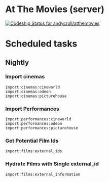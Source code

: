 # At The Movies (server)

[ ![Codeship Status for andycroll/atthemovies](https://codeship.com/projects/3d9227a0-6d2c-0132-aa1f-326df4eb838b/status?branch=master)](https://codeship.com/projects/54193)

# Scheduled tasks

## Nightly

### Import cinemas

```
import:cinemas:cineworld
import:cinemas:odeon
import:cinemas:picturehouse
```

### Import Performances

```
import:performances:cineworld
import:performances:odeon
import:performances:picturehouse
```

### Get Potential Film Ids

```
import:films:external_ids
```

### Hydrate Films with Single external_id

```
import:films:external_information
```
